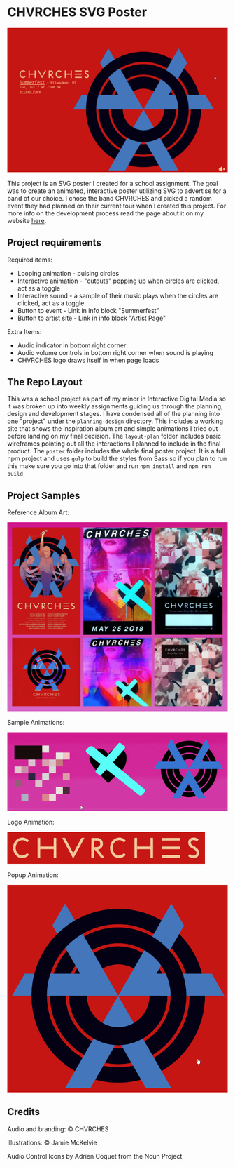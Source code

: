 # CHVRCHES SVG Poster

![Final Poster](images/chvrches-poster-opti.gif)

This project is an SVG poster I created for a school assignment. The goal was to create an animated, interactive poster utilizing SVG to advertise for a band of our choice. I chose the band CHVRCHES and picked a random event they had planned on their current tour when I created this project. For more info on the development process read the page about it on my website [here](https://joshrouzer.com/chvrches-poster/).

## Project requirements

Required items:
* Looping animation - pulsing circles
* Interactive animation - "cutouts" popping up when circles are clicked, act as a toggle
* Interactive sound - a sample of their music plays when the circles are clicked, act as a toggle
* Button to event - Link in info block "Summerfest"
* Button to artist site - Link in info block "Artist Page"

Extra Items:
* Audio indicator in bottom right corner
* Audio volume controls in bottom right corner when sound is playing
* CHVRCHES logo draws itself in when page loads

## The Repo Layout

This was a school project as part of my minor in Interactive Digital Media so it was broken up into weekly assignments guiding us through the planning, design and development stages. I have condensed all of the planning into one "project" under the `planning-design` directory. This includes a working site that shows the inspiration album art and simple animations I tried out before landing on my final decision. The `layout-plan` folder includes basic wireframes pointing out all the interactions I planned to include in the final product. The `poster` folder includes the whole final poster project. It is a full npm project and uses `gulp` to build the styles from Sass so if you plan to run this make sure you go into that folder and run `npm install` and `npm run build`

## Project Samples

Reference Album Art:

![Album Art](images/chvrches-albums-opti.png)

Sample Animations:

![Animations](images/chvrches-anim-opti.gif)

Logo Animation:

![Logo Animation](images/chvrches-logo-anim-opti.gif)

Popup Animation:

![Popup Animation](images/chvrches-popup-anim-opti.gif)

## Credits

Audio and branding: © CHVRCHES

Illustrations: © Jamie McKelvie

Audio Control Icons by Adrien Coquet from the Noun Project
